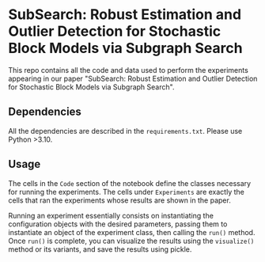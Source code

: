 # SubSearch: Robust Estimation and Outlier Detection for Stochastic Block Models via Subgraph Search

This repo contains all the code and data used to perform the experiments appearing in our paper "SubSearch: Robust Estimation and Outlier Detection for Stochastic Block Models via Subgraph Search".

## Dependencies
All the dependencies are described in the `requirements.txt`. Please use Python >3.10.

## Usage
The cells in the `Code` section of the notebook define the classes necessary for running the experiments. The cells under `Experiments` are exactly the cells that ran the experiments whose results are shown in the paper.

Running an experiment essentially consists on instantiating the configuration objects with the desired parameters, passing them to instantiate an object of the experiment class, then calling the `run()` method. Once `run()` is complete, you can visualize the results using the `visualize()` method or its variants, and save the results using pickle.

